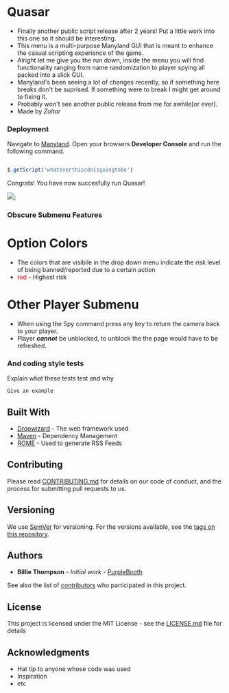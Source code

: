 # Quasar
  * Finally another public script release after 2 years! Put a little work into this one so it should be interesting.
  * This menu is a multi-purpose Manyland GUI that is meant to enhance the casual scripting experience of the game.
  * Alright let me give you the run down, inside the menu you will find functionality ranging from name randomization to player spying all packed into a slick GUI.
  * Manyland's been seeing a lot of changes recently, so if something here breaks don't be suprised. If something were to break I might get around to fixing it.
  * Probably won't see another public release from me for awhile[or ever].
  * Made by *Zoltar*

### Deployment

Navigate to [Manyland](http://manyland.com).
Open your browsers **Developer Console** and run the following command.

```js

$.getScript('whateverthiscdnisgoingtobe')

```

Congrats! You have now succesfully run Quasar!

![](https://gyazo.com/d23b3d7b6990bd05f8066754697cf0cf.gif);

### Obscure Submenu Features

# Option Colors
 * The colors that are visibile in the drop down menu indicate the risk level of being banned/reported due to a certain action
 * <span style="color:Red">red</span> - Highest risk 

# Other Player Submenu
 * When using the Spy command press any key to return the camera back to your player.
 * Player ***cannot*** be unblocked, to unblock the the page would have to be refreshed.
 



### And coding style tests

Explain what these tests test and why

```
Give an example
```

## Built With

* [Dropwizard](http://www.dropwizard.io/1.0.2/docs/) - The web framework used
* [Maven](https://maven.apache.org/) - Dependency Management
* [ROME](https://rometools.github.io/rome/) - Used to generate RSS Feeds

## Contributing

Please read [CONTRIBUTING.md](https://gist.github.com/PurpleBooth/b24679402957c63ec426) for details on our code of conduct, and the process for submitting pull requests to us.

## Versioning

We use [SemVer](http://semver.org/) for versioning. For the versions available, see the [tags on this repository](https://github.com/your/project/tags). 

## Authors

* **Billie Thompson** - *Initial work* - [PurpleBooth](https://github.com/PurpleBooth)

See also the list of [contributors](https://github.com/your/project/contributors) who participated in this project.

## License

This project is licensed under the MIT License - see the [LICENSE.md](LICENSE.md) file for details

## Acknowledgments

* Hat tip to anyone whose code was used
* Inspiration
* etc

